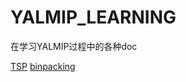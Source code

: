 # YALMIP_LEARNING
在学习YALMIP过程中的各种doc

[TSP](https://nbviewer.jupyter.org/github/C-Joey/YALMIP_LEARNING/blob/master/TSP_problem.ipynb)
[binpacking](https://nbviewer.jupyter.org/github/C-Joey/YALMIP_LEARNING/blob/master/yalmip%E5%BA%94%E7%94%A8/yalmip%E5%BA%94%E7%94%A8.ipynb)
